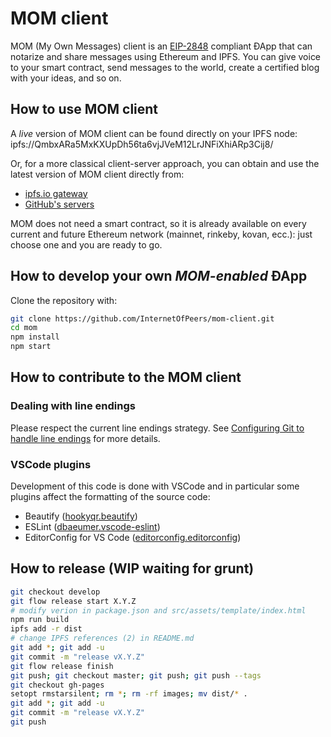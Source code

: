 # MOM client

MOM (My Own Messages) client is an [EIP-2848](https://github.com/ethereum/EIPs/blob/master/EIPS/eip-2848.md) compliant ÐApp that can notarize and share messages using Ethereum and IPFS. You can give voice to your smart contract, send messages to the world, create a certified blog with your ideas, and so on.

## How to use MOM client

A *live* version of MOM client can be found directly on your IPFS node: ipfs://QmbxARa5MxKXUpDh56ta6vjJVeM12LrJNFiXhiARp3Cij8/

Or, for a more classical client-server approach, you can obtain and use the latest version of MOM client directly from:

- [ipfs.io gateway](https://ipfs.io/ipfs/QmbxARa5MxKXUpDh56ta6vjJVeM12LrJNFiXhiARp3Cij8/)
- [GitHub's servers](https://internetofpeers.github.io/mom-client)

MOM does not need a smart contract, so it is already available on every current and future Ethereum network (mainnet, rinkeby, kovan, ecc.): just choose one and you are ready to go.

## How to develop your own _MOM-enabled_ ÐApp

Clone the repository with:

```bash
git clone https://github.com/InternetOfPeers/mom-client.git
cd mom
npm install
npm start
```

## How to contribute to the MOM client

### Dealing with line endings

Please respect the current line endings strategy. See [Configuring Git to handle line endings](https://help.github.com/en/articles/dealing-with-line-endings) for more details.

### VSCode plugins

Development of this code is done with VSCode and in particular some plugins affect the formatting of the source code:

- Beautify ([hookyqr.beautify](https://marketplace.visualstudio.com/items?itemName=HookyQR.beautify))
- ESLint ([dbaeumer.vscode-eslint](https://marketplace.visualstudio.com/items?itemName=dbaeumer.vscode-eslint))
- EditorConfig for VS Code ([editorconfig.editorconfig](https://marketplace.visualstudio.com/items?itemName=EditorConfig.EditorConfig))

## How to release (WIP waiting for grunt)

```bash
git checkout develop
git flow release start X.Y.Z
# modify verion in package.json and src/assets/template/index.html
npm run build
ipfs add -r dist
# change IPFS references (2) in README.md
git add *; git add -u
git commit -m "release vX.Y.Z"
git flow release finish
git push; git checkout master; git push; git push --tags
git checkout gh-pages
setopt rmstarsilent; rm *; rm -rf images; mv dist/* .
git add *; git add -u
git commit -m "release vX.Y.Z"
git push
```
